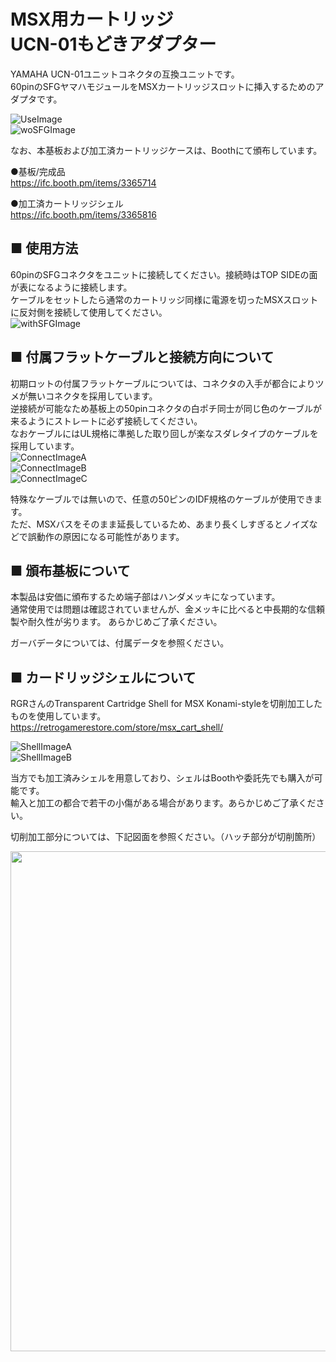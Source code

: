 # MSX用カートリッジ<BR>UCN-01もどきアダプター
YAMAHA UCN-01ユニットコネクタの互換ユニットです。  
60pinのSFGヤマハモジュールをMSXカートリッジスロットに挿入するためのアダプタです。  

![UseImage](./image2.jpg "UseImage")  
![woSFGImage](./image3.jpg "woSFGCase")  
  
なお、本基板および加工済カートリッジケースは、Boothにて頒布しています。  

●基板/完成品  
https://ifc.booth.pm/items/3365714  
  
●加工済カートリッジシェル  
https://ifc.booth.pm/items/3365816  

## ■ 使用方法
60pinのSFGコネクタをユニットに接続してください。接続時はTOP SIDEの面が表になるように接続します。  
ケーブルをセットしたら通常のカートリッジ同様に電源を切ったMSXスロットに反対側を接続して使用してください。  
![withSFGImage](./image1.jpg "withSFGImage")  

## ■ 付属フラットケーブルと接続方向について
初期ロットの付属フラットケーブルについては、コネクタの入手が都合によりツメが無いコネクタを採用しています。  
逆接続が可能なため基板上の50pinコネクタの白ポチ同士が同じ色のケーブルが来るようにストレートに必ず接続してください。  
なおケーブルにはUL規格に準拠した取り回しが楽なスダレタイプのケーブルを採用しています。  
![ConnectImageA](./image5.jpg "ConnectImageA")  
![ConnectImageB](./image6.jpg "ConnectImageB")  
![ConnectImageC](./image7.jpg "ConnectImageC")  

特殊なケーブルでは無いので、任意の50ピンのIDF規格のケーブルが使用できます。  
ただ、MSXバスをそのまま延長しているため、あまり長くしすぎるとノイズなどで誤動作の原因になる可能性があります。
 
## ■ 頒布基板について
本製品は安価に頒布するため端子部はハンダメッキになっています。  
通常使用では問題は確認されていませんが、金メッキに比べると中長期的な信頼製や耐久性が劣ります。
あらかじめご了承ください。

ガーバデータについては、付属データを参照ください。  


## ■ カードリッジシェルについて
RGRさんのTransparent Cartridge Shell for MSX Konami-styleを切削加工したものを使用しています。  
https://retrogamerestore.com/store/msx_cart_shell/  
  
![ShellImageA](./image8.jpg "ShellImageA")  
![ShellImageB](./image9.jpg "ShellImageB")  

当方でも加工済みシェルを用意しており、シェルはBoothや委託先でも購入が可能です。  
輸入と加工の都合で若干の小傷がある場合があります。あらかじめご了承ください。  

切削加工部分については、下記図面を参照ください。（ハッチ部分が切削箇所）

<img src="./Case.jpg" width="800">  

